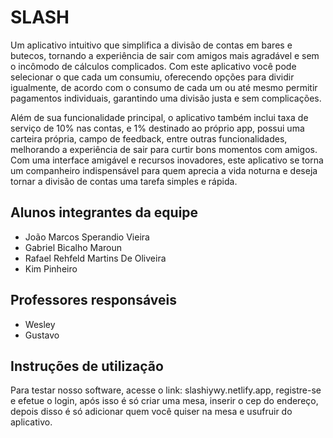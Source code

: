 # SLASH

Um aplicativo intuitivo que simplifica a divisão de contas em bares e butecos, tornando a experiência de sair com amigos mais agradável e sem o incômodo de cálculos complicados. Com este aplicativo você pode selecionar o que cada um consumiu, oferecendo opções para dividir igualmente, de acordo com o consumo de cada um ou até mesmo permitir pagamentos individuais, garantindo uma divisão justa e sem complicações.

Além de sua funcionalidade principal, o aplicativo também inclui taxa de serviço de 10% nas contas, e 1% destinado ao próprio app, possui uma carteira própria, campo de feedback, entre outras funcionalidades, melhorando a experiência de sair para curtir bons momentos com amigos. Com uma interface amigável e recursos inovadores, este aplicativo se torna um companheiro indispensável para quem aprecia a vida noturna e deseja tornar a divisão de contas uma tarefa simples e rápida.

## Alunos integrantes da equipe

* João Marcos Sperandio Vieira
* Gabriel Bicalho Maroun
* Rafael Rehfeld Martins De Oliveira
* Kim Pinheiro

## Professores responsáveis

* Wesley
* Gustavo

## Instruções de utilização

Para testar nosso software, acesse o link: slashiywy.netlify.app, registre-se e efetue o login, após isso é só criar uma mesa, inserir o cep do endereço, depois disso é só adicionar quem você quiser na mesa e usufruir do aplicativo.
